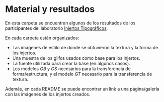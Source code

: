 # Material y resultados

En esta carpeta se encuentran algunos de los resultados de los participantes del laboratorio [Injertos Tipográficos](https://plataformabogota.gov.co/convocatoria/morfologia-de-las-plantas-y-los-signos).

En cada carpeta están organizados:

- Las imágenes de estilo de donde se obtuvieron la textura y la forma de los injertos.
- Una muestra de los glifos usados como base para los injertos.
- La fuente utilizada para crear la base (en algunos casos).
- Los modelos *GB* y *GS* necesarios para la transferencia de forma/estructura, y el modelo *GT* necesario para la transferencia de textura.

Además, en cada README se puede encontrar un link a una página/galería con las imágenes de los injertos creados.